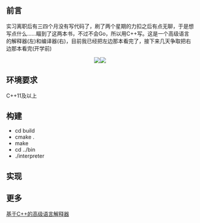 ## 前言
实习离职后有三四个月没有写代码了，刷了两个星期的力扣之后有点无聊，于是想写点什么......瞄到了这两本书，不过不会Go，所以用C++写。这是一个高级语言的解释器(左)和编译器(右)，目前我已经把左边那本看完了，接下来几天争取把右边那本看完(开学前)
<div align=center>
<img src="https://img2.doubanio.com/view/subject/s/public/s29440083.jpg"/><img src="https://img3.doubanio.com/view/subject/s/public/s29849110.jpg"/>
</div>

## 环境要求
C++11及以上

## 构建
* cd build
* cmake .
* make
* cd ../bin
* ./interpreter

## 实现

## 更多
[基于C++的高级语言解释器](https://zhuanlan.zhihu.com/p/550031562)
